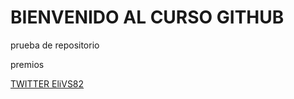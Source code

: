 # BIENVENIDO AL CURSO GITHUB

prueba de repositorio

premios

[TWITTER EliVS82](http:/www.twitter.com/EliVS82)
